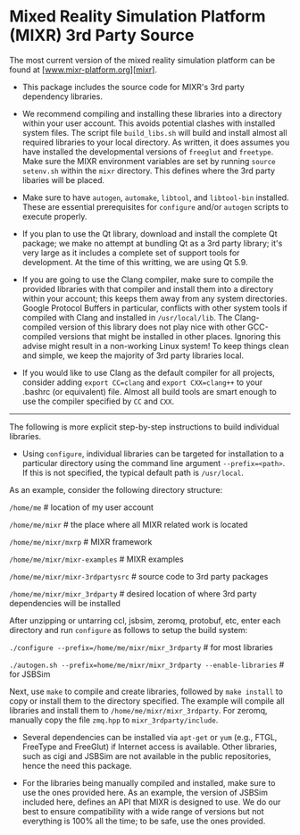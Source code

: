 
Mixed Reality Simulation Platform (MIXR) 3rd Party Source
=========================================================

The most current version of the mixed reality simulation platform can be found at [www.mixr-platform.org][mixr].

* This package includes the source code for MIXR's 3rd party dependency libraries.

* We recommend compiling and installing these libraries into a directory within your user account.  This avoids potential clashes with installed system files. The script file `build_libs.sh` will build and install almost all required libraries to your local directory. As written, it does assumes you have installed the developmental versions of `freeglut` and `freetype`. Make sure the MIXR environment variables are set by running `source setenv.sh` within the `mixr` directory.  This defines where the 3rd party libaries will be placed.

* Make sure to have `autogen`, `automake`, `libtool`, and `libtool-bin` installed.  These are essential prerequisites for `configure` and/or `autogen` scripts to execute properly.

* If you plan to use the Qt library, download and install the complete Qt package; we make no attempt at bundling Qt as a 3rd party library; it's very large as it includes a complete set of support tools for development.  At the time of this writting, we are using Qt 5.9.

* If you are going to use the Clang compiler, make sure to compile the provided libraries with that compiler and install them into a directory within your account; this keeps them away from any system directories. Google Protocol Buffers in particular, conflicts with other system tools if compiled with Clang and installed in `/usr/local/lib`. The Clang-compiled version of this library does not play nice with other GCC-compiled versions that might be installed in other places. Ignoring this advise might result in a non-working Linux system! To keep things clean and simple, we keep the majority of 3rd party libraries local.

* If you would like to use Clang as the default compiler for all projects, consider adding `export CC=clang` and `export CXX=clang++` to your .bashrc (or equivalent) file.  Almost all build tools are smart enough to use the compiler specified by `CC` and `CXX`.

* * *

The following is more explicit step-by-step instructions to build individual libraries.

* Using `configure`, individual libraries can be targeted for installation to a particular directory using the command line argument `--prefix=<path>`.  If this is not specified, the typical default path is `/usr/local`.

As an example, consider the following directory structure:

`/home/me` # location of my user account

`/home/me/mixr` # the place where all MIXR related work is located

`/home/me/mixr/mxrp` # MIXR framework

`/home/me/mixr/mixr-examples` # MIXR examples

`/home/me/mixr/mixr-3rdpartysrc` # source code to 3rd party packages

`/home/me/mixr/mixr_3rdparty` # desired location of where 3rd party dependencies will be installed

After unzipping or untarring ccl, jsbsim, zeromq, protobuf, etc, enter each directory and run `configure` as follows to setup the build system:

`./configure --prefix=/home/me/mixr/mixr_3rdparty` # for most libraries

`./autogen.sh --prefix=home/me/mixr/mixr_3rdparty --enable-libraries` # for JSBSim

Next, use `make` to compile and create libraries, followed by `make install` to copy or install them to the directory specified.  The example will compile all libraries and install them to `/home/me/mixr/mixr_3rdparty`.  For zeromq, manually copy the file `zmq.hpp` to `mixr_3rdparty/include`.

* Several dependencies can be installed via `apt-get` or `yum` (e.g., FTGL, FreeType and FreeGlut) if Internet access is available. Other libraries, such as cigi and JSBSim are not available in the public repositories, hence the need this package.

* For the libraries being manually compiled and installed, make sure to use the ones provided here.  As an example, the version of JSBSim included here, defines an API that MIXR is designed to use.  We do our best to ensure compatibility with a wide range of versions but not everything is 100% all the time; to be safe, use the ones provided.


[mixr]: http://www.mixr-platform.org
